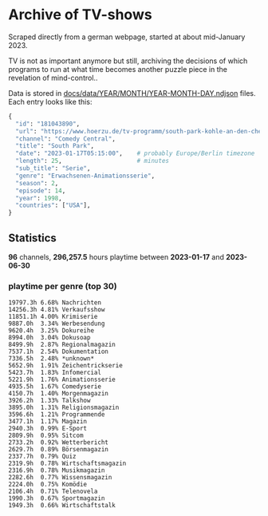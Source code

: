 # Archive of TV-shows

Scraped directly from a german webpage, started at about mid-January 2023.

TV is not as important anymore but still, archiving the decisions of which programs to run at what time
becomes another puzzle piece in the revelation of mind-control.. 

Data is stored in [docs/data/YEAR/MONTH/YEAR-MONTH-DAY.ndjson](docs/data/) files. 
Each entry looks like this:

```python
{
  "id": "181043890", 
  "url": "https://www.hoerzu.de/tv-programm/south-park-kohle-an-den-chefkoch/bid_181043890/", 
  "channel": "Comedy Central", 
  "title": "South Park", 
  "date": "2023-01-17T05:15:00",    # probably Europe/Berlin timezone 
  "length": 25,                     # minutes 
  "sub_title": "Serie", 
  "genre": "Erwachsenen-Animationsserie", 
  "season": 2, 
  "episode": 14, 
  "year": 1998, 
  "countries": ["USA"],
}
```

## Statistics

**96** channels, **296,257.5** hours playtime between **2023-01-17** and **2023-06-30**


### playtime per genre (top 30)

    19797.3h 6.68% Nachrichten
    14256.3h 4.81% Verkaufsshow
    11851.1h 4.00% Krimiserie
    9887.0h  3.34% Werbesendung
    9620.4h  3.25% Dokureihe
    8994.0h  3.04% Dokusoap
    8499.9h  2.87% Regionalmagazin
    7537.1h  2.54% Dokumentation
    7336.5h  2.48% *unknown*
    5652.9h  1.91% Zeichentrickserie
    5423.7h  1.83% Infomercial
    5221.9h  1.76% Animationsserie
    4935.5h  1.67% Comedyserie
    4150.7h  1.40% Morgenmagazin
    3926.2h  1.33% Talkshow
    3895.0h  1.31% Religionsmagazin
    3596.6h  1.21% Programmende
    3477.1h  1.17% Magazin
    2940.3h  0.99% E-Sport
    2809.9h  0.95% Sitcom
    2733.2h  0.92% Wetterbericht
    2629.7h  0.89% Börsenmagazin
    2337.7h  0.79% Quiz
    2319.9h  0.78% Wirtschaftsmagazin
    2316.9h  0.78% Musikmagazin
    2282.6h  0.77% Wissensmagazin
    2224.0h  0.75% Komödie
    2106.4h  0.71% Telenovela
    1990.3h  0.67% Sportmagazin
    1949.3h  0.66% Wirtschaftstalk
